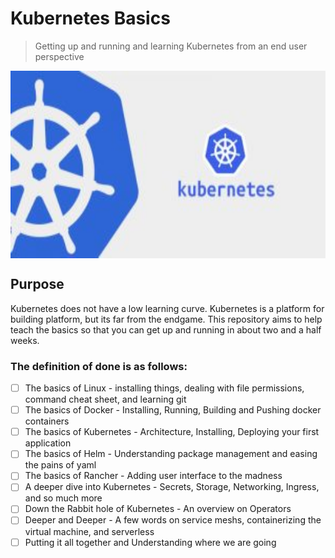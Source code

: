 # Kubernetes Basics
> Getting up and running and learning Kubernetes from an end user perspective

<img src="images/Kubernetes-training-in-Hyderabad.jpeg" width="600" height="300" align="center" />

## Purpose
Kubernetes does not have a low learning curve. Kubernetes is a platform for building platform, but its far from the endgame. This repository aims to help teach the basics so that you can get up and running in about two and a half weeks.

### The definition of done is as follows:
- [ ] The basics of Linux - installing things, dealing with file permissions, command cheat sheet, and learning git
- [ ] The basics of Docker - Installing, Running, Building and Pushing docker containers
- [ ] The basics of Kubernetes - Architecture, Installing, Deploying your first application
- [ ] The basics of Helm - Understanding package management and easing the pains of yaml
- [ ] The basics of Rancher - Adding user interface to the madness
- [ ] A deeper dive into Kubernetes - Secrets, Storage, Networking, Ingress, and so much more
- [ ] Down the Rabbit hole of Kubernetes - An overview on Operators
- [ ] Deeper and Deeper - A few words on service meshs, containerizing the virtual machine, and serverless
- [ ] Putting it all together and Understanding where we are going
